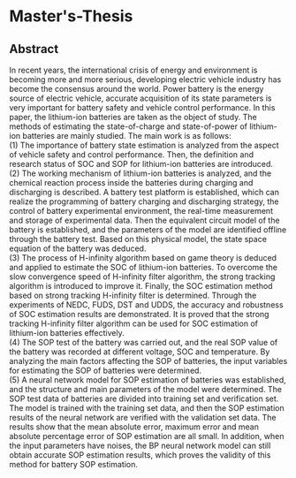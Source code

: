 # Master's-Thesis

## Abstract
In recent years, the international crisis of energy and environment is becoming more and more serious, developing electric vehicle industry has become the consensus around the world. Power battery is the energy source of electric vehicle, accurate acquisition of its state parameters is very important for battery safety and vehicle control performance. In this paper, the lithium-ion batteries are taken as the object of study. The methods of estimating the state-of-charge and state-of-power of lithium-ion batteries are mainly studied. The main work is as follows:  
(1) The importance of battery state estimation is analyzed from the aspect of vehicle safety and control performance. Then, the definition and research status of SOC and SOP for lithium-ion batteries are introduced.  
(2) The working mechanism of lithium-ion batteries is analyzed, and the chemical reaction process inside the batteries during charging and discharging is described. A battery test platform is established, which can realize the programming of battery charging and discharging strategy, the control of battery experimental environment, the real-time measurement and storage of experimental data. Then the equivalent circuit model of the battery is established, and the parameters of the model are identified offline through the battery test. Based on this physical model, the state space equation of the battery was deduced.  
(3) The process of H-infinity algorithm based on game theory is deduced and applied to estimate the SOC of lithium-ion batteries. To overcome the slow convergence speed of H-infinity filter algorithm, the strong tracking algorithm is introduced to improve it. Finally, the SOC estimation method based on strong tracking H-infinity filter is determined. Through the experiments of NEDC, FUDS, DST and UDDS, the accuracy and robustness of SOC estimation results are demonstrated. It is proved that the strong tracking H-infinity filter algorithm can be used for SOC estimation of lithium-ion batteries effectively.  
(4) The SOP test of the battery was carried out, and the real SOP value of the battery was recorded at different voltage, SOC and temperature. By analyzing the main factors affecting the SOP of batteries, the input variables for estimating the SOP of batteries were determined.   
(5) A neural network model for SOP estimation of batteries was established, and the structure and main parameters of the model were determined. The SOP test data of batteries are divided into training set and verification set. The model is trained with the training set data, and then the SOP estimation results of the neural network are verified with the validation set data. The results show that the mean absolute error, maximum error and mean absolute percentage error of SOP estimation are all small. In addition, when the input parameters have noises, the BP neural network model can still obtain accurate SOP estimation results, which proves the validity of this method for battery SOP estimation.  
